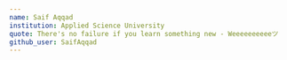```yaml
---
name: Saif Aqqad
institution: Applied Science University
quote: There's no failure if you learn something new - Weeeeeeeeeeツ
github_user: SaifAqqad
---
```

